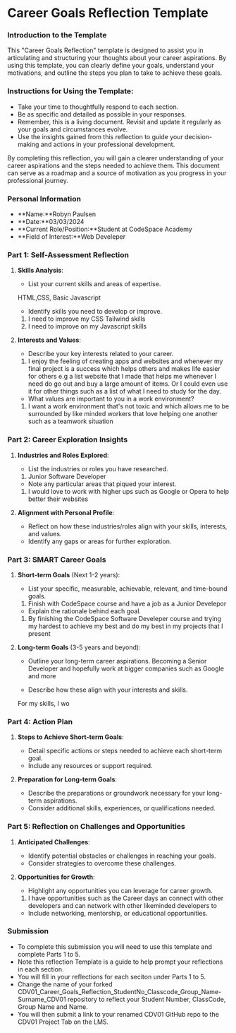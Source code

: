 # Career Goals Reflection Template

### Introduction to the Template

This "Career Goals Reflection" template is designed to assist you in articulating and structuring your thoughts about your career aspirations. By using this template, you can clearly define your goals, understand your motivations, and outline the steps you plan to take to achieve these goals.

### Instructions for Using the Template:

- Take your time to thoughtfully respond to each section.
- Be as specific and detailed as possible in your responses.
- Remember, this is a living document. Revisit and update it regularly as your goals and circumstances evolve.
- Use the insights gained from this reflection to guide your decision-making and actions in your professional development.

By completing this reflection, you will gain a clearer understanding of your career aspirations and the steps needed to achieve them. This document can serve as a roadmap and a source of motivation as you progress in your professional journey.

### Personal Information

- **Name:**Robyn Paulsen
- **Date:**03/03/2024
- **Current Role/Position:**Student at CodeSpace Academy
- **Field of Interest:**Web Develeper 

### Part 1: Self-Assessment Reflection

1. **Skills Analysis**:
    
    - List your current skills and areas of expertise.

    HTML,CSS, Basic Javascript

    - Identify skills you need to develop or improve.

    1. I need to improve my CSS Tailwind skills
    2. I need to improve on my Javascript skills

2. **Interests and Values**:
    
    - Describe your key interests related to your career.

    1. I enjoy the feeling of creating apps and websites and whenever my final project is a success which helps others and makes life easier for others
       e.g a list website that I made that helps me whenever I need do go out and buy a large amount of items. Or I could even use it for other things such as a list  of what I need to study for the day.

    - What values are important to you in a work environment?

    1. I want a work environment that's not toxic and which allows me to be surrounded by like minded workers that love helping one another such as a teamwork situation

### Part 2: Career Exploration Insights

1. **Industries and Roles Explored**:
    
    - List the industries or roles you have researched.
    1. Junior Software Developer
     
    - Note any particular areas that piqued your interest.

    1. I would love to work with higher ups such as Google or Opera to help better their websites

2. **Alignment with Personal Profile**:
    
    - Reflect on how these industries/roles align with your skills, interests, and values.
    - Identify any gaps or areas for further exploration.

### Part 3: SMART Career Goals

1. **Short-term Goals** (Next 1-2 years):
    
    - List your specific, measurable, achievable, relevant, and time-bound goals.

    1. Finish with CodeSpace course and have a job as a Junior Develepor

    - Explain the rationale behind each goal.

    1. By finishing the CodeSpace Software Develeper course and trying my hardest to achieve my best and do my best in my projects that I present


2. **Long-term Goals** (3-5 years and beyond):
    
    - Outline your long-term career aspirations.
    Becoming a Senior Developer and hopefully work at bigger companies such as Google and more

    - Describe how these align with your interests and skills.

    For my skills, I wo

### Part 4: Action Plan

1. **Steps to Achieve Short-term Goals**:
    
    - Detail specific actions or steps needed to achieve each short-term goal.
    - Include any resources or support required.
2. **Preparation for Long-term Goals**:
    
    - Describe the preparations or groundwork necessary for your long-term aspirations.
    - Consider additional skills, experiences, or qualifications needed.

### Part 5: Reflection on Challenges and Opportunities

1. **Anticipated Challenges**:
    
    - Identify potential obstacles or challenges in reaching your goals.
    - Consider strategies to overcome these challenges.
2. **Opportunities for Growth**:
    
    - Highlight any opportunities you can leverage for career growth.
    1. I have opportunities such as the Career days an connect with other developers  and can network with other likeminded developers to
    - Include networking, mentorship, or educational opportunities.

### Submission

- To complete this submission you will need to use this template and complete Parts 1 to 5.
- Note this reflection Template is a guide to help prompt your reflections in each section.
- You will fill in your reflections for each seciton under Parts 1 to 5.
- Change the name of your forked CDV01_Career_Goals_Reflection_StudentNo_Classcode_Group_Name-Surname_CDV01 repository to reflect your Student Number, ClassCode, Group Name and Name.
- You will then submit a link to your renamed CDV01 GitHub repo to the CDV01 Project Tab on the LMS.